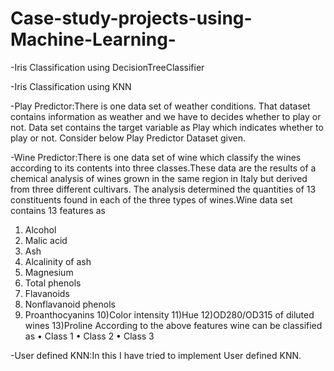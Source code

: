 # Case-study-projects-using-Machine-Learning-
-Iris Classification using DecisionTreeClassifier

-Iris Classification using KNN

-Play Predictor:There is one data set of weather conditions.
That dataset contains information as weather and we have to decides whether to play or
not.
Data set contains the target variable as Play which indicates whether to play or not.
Consider below Play Predictor Dataset given.

-Wine Predictor:There is one data set of wine which classify the wines according to its contents into three
classes.These data are the results of a chemical analysis of wines grown in the same region in Italy
but derived from three different cultivars. The analysis determined the quantities of 13
constituents found in each of the three types of wines.Wine data set contains 13 features as
1) Alcohol
2) Malic acid
3) Ash
4) Alcalinity of ash
5) Magnesium
6) Total phenols
7) Flavanoids
8) Nonflavanoid phenols
9) Proanthocyanins
10)Color intensity
11)Hue
12)OD280/OD315 of diluted wines
13)Proline
According to the above features wine can be classified as
• Class 1
• Class 2
• Class 3

-User defined KNN:In this I have tried to implement User defined KNN.

